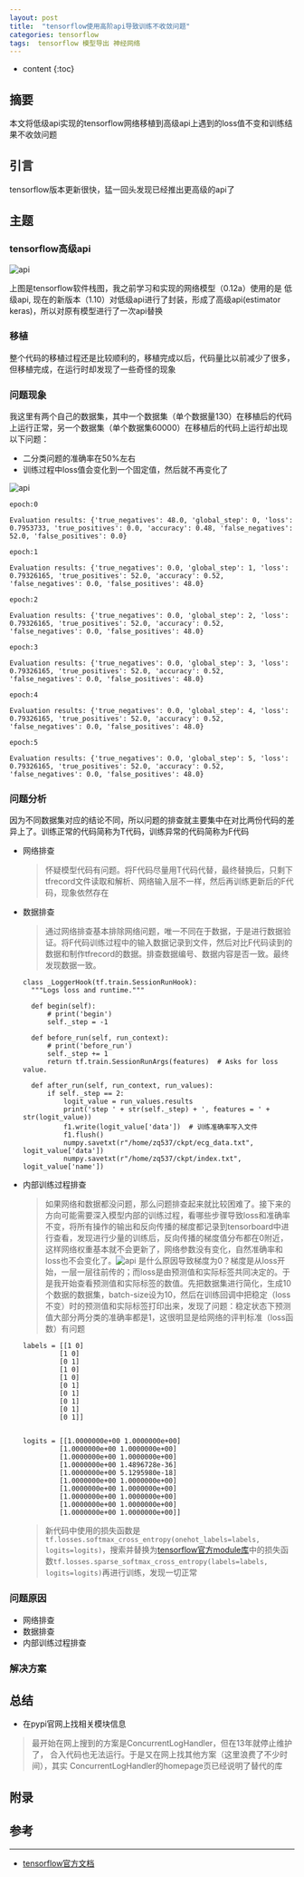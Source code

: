 ```yaml
---
layout: post
title:  "tensorflow使用高阶api导致训练不收敛问题"
categories: tensorflow
tags:  tensorflow 模型导出 神经网络
---
```


* content
{:toc}

## 摘要
本文将低级api实现的tensorflow网络移植到高级api上遇到的loss值不变和训练结果不收敛问题

## 引言
tensorflow版本更新很快，猛一回头发现已经推出更高级的api了

## 主题

### tensorflow高级api

![api](https://raw.githubusercontent.com/gdyshi/gdyshi.github.io/master/_posts/Pic/1809/api.png)

上图是tensorflow软件栈图，我之前学习和实现的网络模型（0.12a）使用的是 低级api, 现在的新版本（1.10）对低级api进行了封装，形成了高级api(estimator keras)，所以对原有模型进行了一次api替换


### 移植
整个代码的移植过程还是比较顺利的，移植完成以后，代码量比以前减少了很多，但移植完成，在运行时却发现了一些奇怪的现象

### 问题现象

我这里有两个自己的数据集，其中一个数据集（单个数据量130）在移植后的代码上运行正常，另一个数据集（单个数据集60000）在移植后的代码上运行却出现以下问题：
- 二分类问题的准确率在50%左右
- 训练过程中loss值会变化到一个固定值，然后就不再变化了

![api](https://raw.githubusercontent.com/gdyshi/gdyshi.github.io/master/_posts/Pic/1809/loss-acc.png)

```
epoch:0

Evaluation results:	{'true_negatives': 48.0, 'global_step': 0, 'loss': 0.7953733, 'true_positives': 0.0, 'accuracy': 0.48, 'false_negatives': 52.0, 'false_positives': 0.0}

epoch:1

Evaluation results:	{'true_negatives': 0.0, 'global_step': 1, 'loss': 0.79326165, 'true_positives': 52.0, 'accuracy': 0.52, 'false_negatives': 0.0, 'false_positives': 48.0}

epoch:2

Evaluation results:	{'true_negatives': 0.0, 'global_step': 2, 'loss': 0.79326165, 'true_positives': 52.0, 'accuracy': 0.52, 'false_negatives': 0.0, 'false_positives': 48.0}

epoch:3

Evaluation results:	{'true_negatives': 0.0, 'global_step': 3, 'loss': 0.79326165, 'true_positives': 52.0, 'accuracy': 0.52, 'false_negatives': 0.0, 'false_positives': 48.0}

epoch:4

Evaluation results:	{'true_negatives': 0.0, 'global_step': 4, 'loss': 0.79326165, 'true_positives': 52.0, 'accuracy': 0.52, 'false_negatives': 0.0, 'false_positives': 48.0}

epoch:5

Evaluation results:	{'true_negatives': 0.0, 'global_step': 5, 'loss': 0.79326165, 'true_positives': 52.0, 'accuracy': 0.52, 'false_negatives': 0.0, 'false_positives': 48.0}

```

### 问题分析

因为不同数据集对应的结论不同，所以问题的排查就主要集中在对比两份代码的差异上了。训练正常的代码简称为T代码，训练异常的代码简称为F代码

- 网络排查
  > 怀疑模型代码有问题。将F代码尽量用T代码代替，最终替换后，只剩下tfrecord文件读取和解析、网络输入层不一样，然后再训练更新后的F代码，现象依然存在
- 数据排查
  > 通过网络排查基本排除网络问题，唯一不同在于数据，于是进行数据验证。将F代码训练过程中的输入数据记录到文件，然后对比F代码读到的数据和制作tfrecord的数据。排查数据编号、数据内容是否一致。最终发现数据一致。
  ```
  class _LoggerHook(tf.train.SessionRunHook):
    """Logs loss and runtime."""

    def begin(self):
        # print('begin')
        self._step = -1

    def before_run(self, run_context):
        # print('before_run')
        self._step += 1
        return tf.train.SessionRunArgs(features)  # Asks for loss value.

    def after_run(self, run_context, run_values):
        if self._step == 2:
            logit_value = run_values.results
            print('step ' + str(self._step) + ', features = ' + str(logit_value))
            f1.write(logit_value['data'])  # 训练准确率写入文件
            f1.flush()
            numpy.savetxt(r"/home/zq537/ckpt/ecg_data.txt", logit_value['data'])
            numpy.savetxt(r"/home/zq537/ckpt/index.txt", logit_value['name'])
  ```
- 内部训练过程排查
  > 如果网络和数据都没问题，那么问题排查起来就比较困难了。接下来的方向可能需要深入模型内部的训练过程，看哪些步骤导致loss和准确率不变，将所有操作的输出和反向传播的梯度都记录到tensorboard中进行查看，发现进行少量的训练后，反向传播的梯度值分布都在0附近，这样网络权重基本就不会更新了，网络参数没有变化，自然准确率和loss也不会变化了。![api](https://raw.githubusercontent.com/gdyshi/gdyshi.github.io/master/_posts/Pic/1809/tfrecord.png)
  > 是什么原因导致梯度为0？梯度是从loss开始，一层一层往前传的；而loss是由预测值和实际标签共同决定的。于是我开始查看预测值和实际标签的数值。先把数据集进行简化，生成10个数据的数据集，batch-size设为10，然后在训练回调中把稳定（loss不变）时的预测值和实际标签打印出来，发现了问题：稳定状态下预测值大部分两分类的准确率都是1，这很明显是给网络的评判标准（loss函数）有问题
  ```
  labels = [[1 0]
           [1 0]
           [0 1]
           [1 0]
           [1 0]
           [0 1]
           [0 1]
           [0 1]
           [0 1]
           [0 1]]


  logits = [[1.0000000e+00 1.0000000e+00]
           [1.0000000e+00 1.0000000e+00]
           [1.0000000e+00 1.0000000e+00]
           [1.0000000e+00 1.4896728e-36]
           [1.0000000e+00 5.1295980e-18]
           [1.0000000e+00 1.0000000e+00]
           [1.0000000e+00 1.0000000e+00]
           [1.0000000e+00 1.0000000e+00]
           [1.0000000e+00 1.0000000e+00]
           [1.0000000e+00 1.0000000e+00]]
  ```
  > 新代码中使用的损失函数是`tf.losses.softmax_cross_entropy(onehot_labels=labels, logits=logits)`，搜索并替换为[tensorflow官方module库](https://github.com/tensorflow/models)中的损失函数`tf.losses.sparse_softmax_cross_entropy(labels=labels, logits=logits)`再进行训练，发现一切正常


### 问题原因
- 网络排查
- 数据排查
- 内部训练过程排查

### 解决方案


## 总结
* 在pypi官网上找相关模块信息
> 最开始在网上搜到的方案是ConcurrentLogHandler，但在13年就停止维护了，
合入代码也无法运行。于是又在网上找其他方案（这里浪费了不少时间），其实
ConcurrentLogHandler的homepage页已经说明了替代的库

## 附录


## 参考
---
- [tensorflow官方文档](https://tensorflow.google.cn/api_docs/python/tf/losses)

